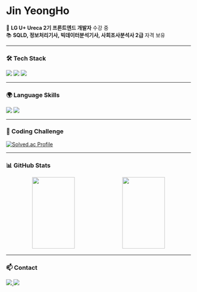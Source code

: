 <h1>Jin YeongHo</h1>

🌱 **LG U+ Ureca 2기 프론트엔드 개발자** 수강 중  
📚 **SQLD, 정보처리기사, 빅데이터분석기사, 사회조사분석사 2급** 자격 보유  

---

### 🛠 Tech Stack  
<p>
  <img src="https://img.shields.io/badge/Python-3776AB?style=flat&logo=python&logoColor=white"/>
  <img src="https://img.shields.io/badge/Android%20Studio-3DDC84?style=flat&logo=android-studio&logoColor=white"/>
  <img src="https://img.shields.io/badge/MySQL-4479A1?style=flat&logo=mysql&logoColor=white"/>
</p>

---

### 🌍 Language Skills  
<p>
  <img src="https://img.shields.io/badge/TOEIC-750-blue?style=flat&logo=google-translate&logoColor=white"/>
  <img src="https://img.shields.io/badge/JLPT_N2-FFA500?style=flat&logo=notion&logoColor=white"/>
</p>

---

### 🎯 Coding Challenge  
[![Solved.ac Profile](http://mazassumnida.wtf/api/v2/generate_badge?boj=kuru2141)](https://solved.ac/kuru2141)

---

### 📊 GitHub Stats  
<div align="center">
  <img src="https://github-readme-stats.vercel.app/api?username=kuru2141&show_icons=true&theme=radical" width="48%" height="195px"/>
  <img src="https://github-readme-streak-stats.herokuapp.com/?user=kuru2141&theme=radical" width="48%" height="195px"/>
</div>

---

### 📫 Contact  
<p>
  <a href="mailto:jinyh2141@gmail.com">
    <img src="https://img.shields.io/badge/Gmail-D14836?style=flat&logo=gmail&logoColor=white"/>
  </a>
  <a href="https://www.instagram.com/jinyh2141">
    <img src="https://img.shields.io/badge/Instagram-E4405F?style=flat&logo=instagram&logoColor=white"/>
  </a>
</p>
